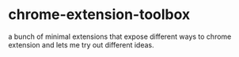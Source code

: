 # chrome-extension-toolbox
a bunch of minimal extensions that expose different ways to chrome extension and lets me try out different ideas.
